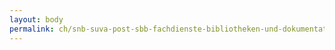 ```yaml
---
layout: body
permalink: ch/snb-suva-post-sbb-fachdienste-bibliotheken-und-dokumentationsstellen-bundeskanzlei/
---
```


